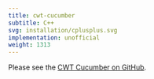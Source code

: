 ```yaml
---
title: cwt-cucumber
subtitle: C++
svg: installation/cplusplus.svg
implementation: unofficial
weight: 1313
---
```


Please see the [CWT Cucumber on GitHub](https://github.com/ThoSe1990/cwt-cucumber).
